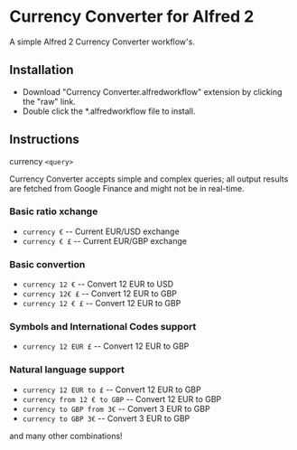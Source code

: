 Currency Converter for Alfred 2
============

A simple Alfred 2 Currency Converter workflow's.


Installation
----------------

- Download "Currency Converter.alfredworkflow" extension by clicking the "raw" link.
- Double click the *.alfredworkflow file to install.


Instructions
----------------

currency `<query>`

Currency Converter accepts simple and complex queries; all output results are fetched from Google Finance and might not be in real-time.

### Basic ratio xchange
 * `currency €` -- Current EUR/USD exchange
 * `currency € £` -- Current EUR/GBP exchange

### Basic convertion
 * `currency 12 €` -- Convert 12 EUR to USD
 * `currency 12€ £` -- Convert 12 EUR to GBP
 * `currency 12 € £` -- Convert 12 EUR to GBP

 ### Symbols and International Codes support
 * `currency 12 EUR £` -- Convert 12 EUR to GBP

###  Natural language support
  * `currency 12 EUR to £` -- Convert 12 EUR to GBP
  * `currency from 12 € to GBP` -- Convert 12 EUR to GBP
  * `currency to GBP from 3€` -- Convert 3 EUR to GBP
  * `currency to GBP 3€` -- Convert 3 EUR to GBP

and many other combinations!